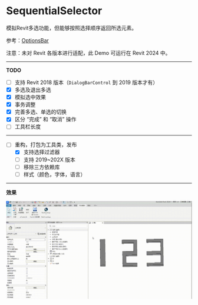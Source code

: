 # SequentialSelector

模拟Revit多选功能，但能够按照选择顺序返回所选元素。

参考：[OptionsBar](https://github.com/atomatiq/OptionsBar)

注意：未对 Revit 各版本进行适配，此 Demo 可运行在 Revit 2024 中。

---

**TODO**

- [ ] 支持 Revit 2018 版本（`DialogBarControl` 到 2019 版本才有）
- [x] 多选及退出多选
- [x] 模拟选中效果
- [x] 事务调整
- [x] 完善多选、单选的切换
- [x] 区分 “完成” 和 “取消” 操作
- [ ] 工具栏长度

---

- [ ] 重构，打包为工具类，发布
  - [x] 支持选择过滤器
  - [ ] 支持 2019~202X 版本
  - [ ] 移除三方依赖库
  - [ ] 样式（颜色，字体，语言）

---

**效果**

![SequentialSelector](./assets/SequentialSelector.gif)
